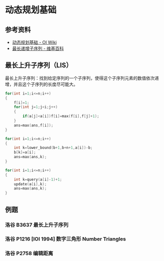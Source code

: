# 动态规划基础

## 参考资料

- [动态规划基础 - OI Wiki](https://oi-wiki.org/dp/basic/)
- [最长递增子序列 - 维基百科](https://zh.wikipedia.org/zh-cn/最长递增子序列)

## 最长上升子序列（LIS）

最长上升子序列：找到给定序列的一个子序列，使得这个子序列元素的数值依次递增，并且这个子序列的长度尽可能大。

<Tabs>
<TabItem value="动态规划">

```cpp
for(int i=1;i<=n;i++)
{
	f[i]=1;
	for(int j=1;j<i;j++)
	{
		if(a[j]<a[i])f[i]=max(f[i],f[j]+1);
	}
	ans=max(ans,f[i]);
}
```

</TabItem>
<TabItem value="二分查找">

```cpp
for(int i=1;i<=n;i++)
{
	int k=lower_bound(b+1,b+n+1,a[i])-b;
	b[k]=a[i];
	ans=max(ans,k);
}
```

</TabItem>
<TabItem value="树状数组">

```cpp
for(int i=1;i<=n;i++)
{
	int k=query(a[i]-1)+1;
	update(a[i],k);
	ans=max(ans,k);
}
```

</TabItem>
</Tabs>

## 例题

### 洛谷 B3637 最长上升子序列

<Problem id="B3637" />

### 洛谷 P1216 [IOI 1994] 数字三角形 Number Triangles

<Problem id="P1216" />

### 洛谷 P2758 编辑距离

<Problem id="P2758" />
